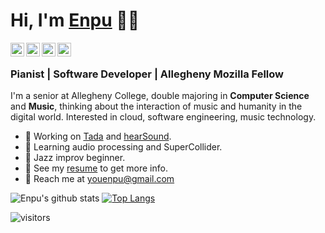 # Hi, I'm [Enpu](https://enpuyou.netlify.app) :eyes::space_invader:

<a href="https://www.linkedin.com/in/enpuyou/">
  <img align="left" alt="Enpu's Linkdein" width="22px" src="https://cdn.jsdelivr.net/npm/simple-icons@v3/icons/linkedin.svg" />
</a>
<a href="https://github.com/enpuyou">
  <img align="left" alt="Enpu's Github" width="22px" src="https://cdn.jsdelivr.net/npm/simple-icons@v3/icons/github.svg" />
</a>
<a href="https://www.instagram.com">
  <img align="left" alt="Enpu's Instagram" width="22px" src="https://cdn.jsdelivr.net/npm/simple-icons@v3/icons/instagram.svg" />
</a>
<a href="https://www.youtube.com/channel/UC1jivHCNYHYxwruBZgnMtrw">
  <img align="left" alt="Enpu's Youtube" width="22px" src="https://cdn.jsdelivr.net/npm/simple-icons@3.3.0/icons/youtube.svg" />
</a>

<br/>

### Pianist | Software Developer | Allegheny Mozilla Fellow

I'm a senior at Allegheny College, double majoring in **Computer Science** and **Music**,
thinking about the interaction of music and humanity in the digital world. Interested in
cloud, software engineering, music technology.

- :dart: Working on [Tada](https://tada-predict.netlify.app) and [hearSound](https://github.com/enpuyou/hearSound).
- :electric_plug: Learning audio processing and SuperCollider.
- :musical_keyboard: Jazz improv beginner.
- :page_facing_up: See my [resume](https://github.com/enpuyou/resume/blob/main/main.pdf) to get more info.
- :email: Reach me at youenpu@gmail.com

![Enpu's github stats](https://github-readme-stats.vercel.app/api?username=enpuyou&show_icons=true&hide_border=true&count_private=true&title_color=5232a8&icon_color=457a59)
[![Top Langs](https://github-readme-stats.vercel.app/api/top-langs/?username=enpuyou&layout=compact&title_color=5232a8&hide_border=true&langs_count=8)](https://github.com/enpuyou)

<!-- [![ReadMe Card](https://github-readme-stats.vercel.app/api/pin/?username=Allegheny-Mozilla-Fellows&repo=textMining)](https://github.com/Allegheny-Mozilla-Fellows/textMining)
[![ReadMe Card](https://github-readme-stats.vercel.app/api/pin/?username=Tada-Project&repo=tada)](https://github.com/Tada-Project/tada)
[![ReadMe Card](https://github-readme-stats.vercel.app/api/pin/?username=enpuyou&repo=script-api-lambda-dynamodb)](https://github.com/enpuyou/script-api-lambda-dynamodb)
[![ReadMe Card](https://github-readme-stats.vercel.app/api/pin/?username=GatorEducator&repo=gatorgradle)](https://github.com/GatorEducator/gatorgradle)
[![ReadMe Card](https://github-readme-stats.vercel.app/api/pin/?username=AVMf&repo=avmf)](https://github.com/AVMf/avmf)
[![ReadMe Card](https://github-readme-stats.vercel.app/api/pin/?username=inTestiGator&repo=pytest-santa)](https://github.com/inTestiGator/pytest-santa) -->

 ![visitors](https://visitor-badge.laobi.icu/badge?page_id=enpuyou.enpuyou&title=Views)

